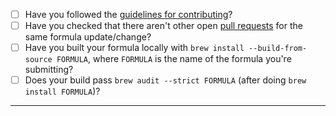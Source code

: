 - [ ] Have you followed the [guidelines for contributing](https://github.com/brewsci/homebrew-bio/blob/master/CONTRIBUTING.md)?
- [ ] Have you checked that there aren't other open [pull requests](https://github.com/brewsci/homebrew-bio/pulls) for the same formula update/change?
- [ ] Have you built your formula locally with `brew install --build-from-source FORMULA`, where `FORMULA` is the name of the formula you're submitting?
- [ ] Does your build pass `brew audit --strict FORMULA` (after doing `brew install FORMULA`)?

-----
